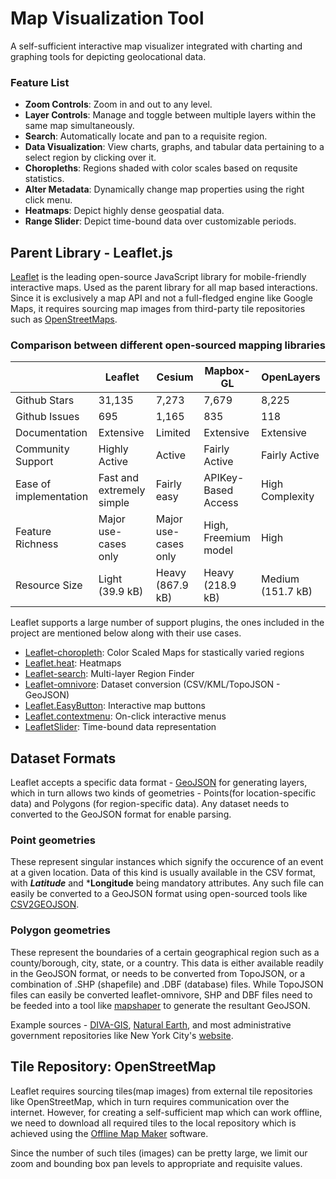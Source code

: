 # Map Visualization Tool

A self-sufficient interactive map visualizer integrated with charting and graphing tools for depicting geolocational data. 

### Feature List

- **Zoom Controls**: Zoom in and out to any level.
- **Layer Controls**: Manage and toggle between multiple layers within the same map simultaneously.
- **Search**: Automatically locate and pan to a requisite region.
- **Data Visualization**: View charts, graphs, and tabular data pertaining to a select region by clicking over it.
- **Choropleths**: Regions shaded with color scales based on requsite statistics.
- **Alter Metadata**: Dynamically change map properties using the right click menu. 
- **Heatmaps**: Depict highly dense geospatial data.
- **Range Slider**: Depict time-bound data over customizable periods.

## Parent Library - Leaflet.js 

[Leaflet](https://leafletjs.com) is the leading open-source JavaScript library for mobile-friendly interactive maps. 
Used as the parent library for all map based interactions. Since it is exclusively a map API and not a full-fledged engine like Google Maps, 
it requires sourcing map images from third-party tile repositories such as [OpenStreetMaps](https://www.openstreetmap.org/).

### Comparison between different open-sourced mapping libraries

|                         | Leaflet                    | Cesium               | Mapbox-GL             | OpenLayers        |
|-------------------------|----------------------------|----------------------|-----------------------|-------------------|
| Github Stars            | 31,135                     | 7,273                | 7,679                 | 8,225             |
| Github Issues           | 695                        | 1,165                | 835                   | 118               |
| Documentation           | Extensive                  | Limited              | Extensive             | Extensive         |
| Community Support       | Highly Active              | Active               | Fairly Active         | Fairly Active     |
| Ease of  implementation | Fast and  extremely simple | Fairly easy          | APIKey-Based  Access  | High Complexity   |
| Feature Richness        | Major use-cases only       | Major use-cases only | High, Freemium  model | High              |
| Resource Size           | Light (39.9 kB)            | Heavy (867.9 kB)     | Heavy (218.9 kB)      | Medium (151.7 kB) |


Leaflet supports a large number of support plugins, the ones included in the project are mentioned below along with their use cases.

- [Leaflet-choropleth](https://github.com/timwis/leaflet-choropleth): Color Scaled Maps for stastically varied regions
- [Leaflet.heat](https://github.com/Leaflet/Leaflet.heat): Heatmaps
- [Leaflet-search](https://github.com/stefanocudini/leaflet-search): Multi-layer Region Finder 
- [Leaflet-omnivore](https://github.com/mapbox/leaflet-omnivore): Dataset conversion (CSV/KML/TopoJSON - GeoJSON)
- [Leaflet.EasyButton](https://github.com/CliffCloud/Leaflet.EasyButton): Interactive map buttons
- [Leaflet.contextmenu](https://github.com/aratcliffe/Leaflet.contextmenu): On-click interactive menus
- [LeafletSlider](https://github.com/dwilhelm89/LeafletSlider): Time-bound data representation


## Dataset Formats

Leaflet accepts a specific data format - [GeoJSON](https://en.wikipedia.org/wiki/GeoJSON) for generating layers, which in turn allows two kinds of geometries - 
Points(for location-specific data) and Polygons (for region-specific data). Any dataset needs to converted to the GeoJSON format for enable parsing. 

### Point geometries

These represent singular instances which signify the occurence of an event at a given location. Data of this kind is usually available in the CSV format, with ***Latitude*** 
and ***Longitude** being mandatory attributes. Any such file can easily be converted to a GeoJSON format using open-sourced tools like 
[CSV2GEOJSON](https://odileeds.github.io/CSV2GeoJSON/).

### Polygon geometries

These represent the boundaries of a certain geographical region such as a county/borough, city, state, or a country. This data is either available readily in the 
GeoJSON format, or needs to be converted from TopoJSON, or a combination of .SHP (shapefile) and .DBF (database) files. While TopoJSON files can easily be converted 
leaflet-omnivore, SHP and DBF files need to be feeded into a tool like [mapshaper](https://mapshaper.org) to generate the resultant GeoJSON.

Example sources - [DIVA-GIS](https://diva-gis.org/data), [Natural Earth](https://naturalearthdata.com/downloads/), and most administrative government repositories
like New York City's [website](https://data.cityofnewyork.us).


## Tile Repository: OpenStreetMap

Leaflet requires sourcing tiles(map images) from external tile repositories like OpenStreetMap, which in turn requires communication over the internet. However, 
for creating a self-sufficient map which can work offline, we need to download all required tiles to the local repository which is achieved using the [Offline Map Maker](http://www.allmapsoft.com/omm/) software. 

Since the number of such tiles (images) can be pretty large, we limit our zoom and bounding box pan levels to appropriate and requisite values.

